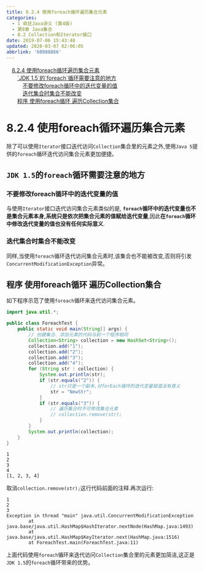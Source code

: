 ```yaml
---
title: 8.2.4 使用foreach循环遍历集合元素
categories: 
  - 1 疯狂Java讲义 (第4版)
  - 第8章 Java集合
  - 8.2 Collection和Iterator接口
date: 2019-07-06 15:43:48
updated: 2020-03-07 02:06:05
abbrlink: '60988866'
---
```

<div id='my_toc'><a href="/JavaReadingNotes/60988866/#8-2-4-使用foreach循环遍历集合元素" class="header_1">8.2.4 使用foreach循环遍历集合元素</a>&nbsp;<br><a href="/JavaReadingNotes/60988866/#-JDK-1-5-的-foreach-循环需要注意的地方" class="header_2">`JDK 1.5`的`foreach`循环需要注意的地方</a>&nbsp;<br><a href="/JavaReadingNotes/60988866/#不要修改foreach循环中的迭代变量的值" class="header_3">不要修改foreach循环中的迭代变量的值</a>&nbsp;<br><a href="/JavaReadingNotes/60988866/#迭代集合时集合不能改变" class="header_3">迭代集合时集合不能改变</a>&nbsp;<br><a href="/JavaReadingNotes/60988866/#程序-使用foreach循环-遍历Collection集合" class="header_2">程序 使用foreach循环 遍历Collection集合</a>&nbsp;<br></div>
<style>.header_1{margin-left: 1em;}.header_2{margin-left: 2em;}.header_3{margin-left: 3em;}.header_4{margin-left: 4em;}.header_5{margin-left: 5em;}.header_6{margin-left: 6em;}</style>
<!--more-->
<script>if (navigator.platform.search('arm')==-1){document.getElementById('my_toc').style.display = 'none';}var e,p = document.getElementsByTagName('p');while (p.length>0) {e = p[0];e.parentElement.removeChild(e);}</script>

<!--end-->
<!--SSTStart-->
# 8.2.4 使用foreach循环遍历集合元素
除了可以使用`Iterator`接口迭代访问`Collection`集合里的元素之外,使用`Java 5`提供的`foreach`循环迭代访问集合元素更加便捷。
## `JDK 1.5`的`foreach`循环需要注意的地方
### 不要修改foreach循环中的迭代变量的值
与使用`Iterator`接口迭代访问集合元素类似的是, **`foreach`循环中的迭代变量也不是集合元素本身,系统只是依次把集合元素的值赋给迭代变量**,因此**在`foreach`循环中修改迭代变量的值也没有任何实际意义**.
### 迭代集合时集合不能改变
同样,当使用`foreach`循环迭代访问集合元素时,该集合也不能被改变,否则将引发`ConcurrentModificationException`异常。
<!--SSTStop-->
## 程序 使用foreach循环 遍历Collection集合
如下程序示范了使用`foreach`循环来迭代访问集合元素。
```java
import java.util.*;

public class ForeachTest {
    public static void main(String[] args) {
        // 创建集合、添加元素的代码与前一个程序相同
        Collection<String> collection = new HashSet<String>();
        collection.add("1");
        collection.add("2");
        collection.add("3");
        collection.add("4");
        for (String str : collection) {
            System.out.println(str);
            if (str.equals("2")) {
                // str只是一个副本,对forEach循环的迭代变量赋值没有意义
                str = "NewStr";
            }
            if (str.equals("3")) {
                // 遍历集合时不可修改集合元素
                // collection.remove(str);
            }
        }
        System.out.println(collection);
    }
}
```
```
1
2
3
4
[1, 2, 3, 4]
```
取消`collection.remove(str);`这行代码前面的注释.再次运行:
```
1
2
3
Exception in thread "main" java.util.ConcurrentModificationException
        at java.base/java.util.HashMap$HashIterator.nextNode(HashMap.java:1493)
        at java.base/java.util.HashMap$KeyIterator.next(HashMap.java:1516)
        at ForeachTest.main(ForeachTest.java:11)
```
上面代码使用`foreach`循环来迭代访问`Collection`集合里的元素更加简洁,这正是`JDK 1.5`的`foreach`循环带来的优势。
